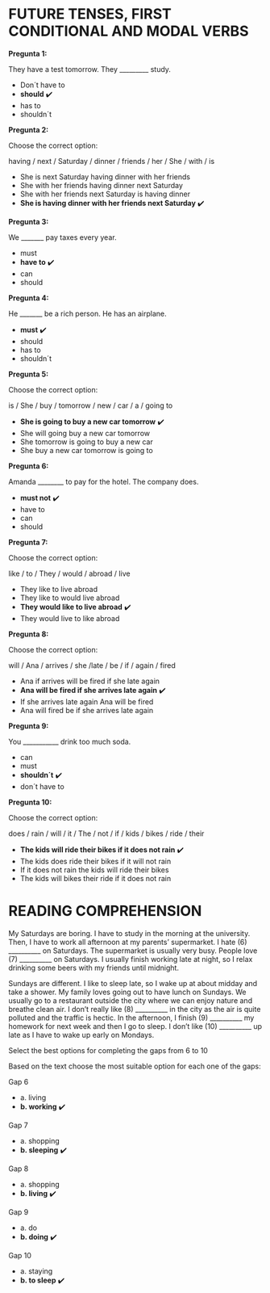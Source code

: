 # FUTURE TENSES, FIRST CONDITIONAL AND MODAL VERBS

**Pregunta 1:**

They have a test tomorrow. They _________ study.

- Don´t have to
- **should** ✔️
- has to
- shouldn´t

**Pregunta 2:**

Choose the correct option:

having / next / Saturday / dinner / friends / her / She / with / is

- She is next Saturday having dinner with her friends
- She with her friends having dinner next Saturday
- She with her friends next Saturday is having dinner
- **She is having dinner with her friends next Saturday** ✔️

**Pregunta 3:**

We _______ pay taxes every year.

- must
- **have to** ✔️
- can
- should

**Pregunta 4:**

He _______ be a rich person. He has an airplane.

- **must** ✔️
- should
- has to
- shouldn´t

**Pregunta 5:**

Choose the correct option:

is / She / buy / tomorrow / new / car / a / going to

- **She is going to buy a new car tomorrow** ✔️
- She will going buy a new car tomorrow
- She tomorrow is going to buy a new car
- She buy a new car tomorrow is going to

**Pregunta 6:**

Amanda ________ to pay for the hotel. The company does.

- **must not** ✔️
- have to
- can
- should

**Pregunta 7:**

Choose the correct option:

like / to / They / would / abroad / live

- They like to live abroad
- They like to would live abroad
- **They would like to live abroad** ✔️
- They would live to like abroad

**Pregunta 8:**

Choose the correct option:

will / Ana / arrives / she /late / be / if / again / fired

- Ana if arrives will be fired if she late again
- **Ana will be fired if she arrives late again** ✔️
- If she arrives late again Ana will be fired
- Ana will fired be if she arrives late again

**Pregunta 9:**

You ___________ drink too much soda.

- can
- must
- **shouldn´t** ✔️
- don´t have to

**Pregunta 10:**

Choose the correct option:

does / rain / will / it / The / not / if / kids / bikes / ride / their

- **The kids will ride their bikes if it does not rain** ✔️
- The kids does ride their bikes if it will not rain
- If it does not rain the kids will ride their bikes
- The kids will bikes their ride if it does not rain

# READING COMPREHENSION

My Saturdays are boring. I have to study in the morning at the university. Then, I have to work all afternoon at my parents’ supermarket. I hate (6) __________ on Saturdays. The supermarket is usually very busy. People love (7) __________ on Saturdays. I usually finish working late at night, so I relax drinking some beers with my friends until midnight.

Sundays are different. I like to sleep late, so I wake up at about midday and take a shower. My family loves going out to have lunch on Sundays. We usually go to a restaurant outside the city where we can enjoy nature and breathe clean air. I don’t really like (8) __________ in the city as the air is quite polluted and the traffic is hectic. In the afternoon, I finish (9) __________ my homework for next week and then I go to sleep. I don’t like (10) __________ up late as I have to wake up early on Mondays.

Select the best options for completing the gaps from 6 to 10

Based on the text choose the most suitable option for each one of the gaps:

Gap 6
- a. living
- **b. working** ✔️

Gap 7
- a. shopping
- **b. sleeping** ✔️

Gap 8
- a. shopping
- **b. living** ✔️

Gap 9
- a. do
- **b. doing** ✔️

Gap 10
- a. staying
- **b. to sleep** ✔️
